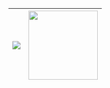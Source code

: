 | <img src="https://github-readme-stats.vercel.app/api?username=nicole1707&show_icons=true&theme=tokyonight"/>  |  <img with="" height="138" src="https://github-readme-stats.vercel.app/api/top-langs/?username=nicole1707&layout=compact"/>  |
|---|---|
